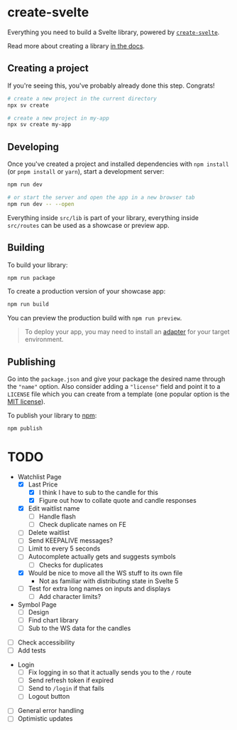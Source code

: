 # create-svelte

Everything you need to build a Svelte library, powered by [`create-svelte`](https://github.com/sveltejs/kit/tree/main/packages/create-svelte).

Read more about creating a library [in the docs](https://svelte.dev/docs/kit/packaging).

## Creating a project

If you're seeing this, you've probably already done this step. Congrats!

```bash
# create a new project in the current directory
npx sv create

# create a new project in my-app
npx sv create my-app
```

## Developing

Once you've created a project and installed dependencies with `npm install` (or `pnpm install` or `yarn`), start a development server:

```bash
npm run dev

# or start the server and open the app in a new browser tab
npm run dev -- --open
```

Everything inside `src/lib` is part of your library, everything inside `src/routes` can be used as a showcase or preview app.

## Building

To build your library:

```bash
npm run package
```

To create a production version of your showcase app:

```bash
npm run build
```

You can preview the production build with `npm run preview`.

> To deploy your app, you may need to install an [adapter](https://svelte.dev/docs/kit/adapters) for your target environment.

## Publishing

Go into the `package.json` and give your package the desired name through the `"name"` option. Also consider adding a `"license"` field and point it to a `LICENSE` file which you can create from a template (one popular option is the [MIT license](https://opensource.org/license/mit/)).

To publish your library to [npm](https://www.npmjs.com):

```bash
npm publish
```

# TODO

- Watchlist Page
  - [x] Last Price
    - [x] I think I have to sub to the candle for this
    - [x] Figure out how to collate quote and candle responses
  - [x] Edit waitlist name
    - [ ] Handle flash
    - [ ] Check duplicate names on FE
  - [ ] Delete waitlist
  - [ ] Send KEEPALIVE messages?
  - [ ] Limit to every 5 seconds
  - [ ] Autocomplete actually gets and suggests symbols
    - [ ] Checks for duplicates
  - [x] Would be nice to move all the WS stuff to its own file
    - Not as familiar with distributing state in Svelte 5
  - [ ] Test for extra long names on inputs and displays
    - [ ] Add character limits?
- Symbol Page
  - [ ] Design
  - [ ] Find chart library
  - [ ] Sub to the WS data for the candles
- [ ] Check accessibility
- [ ] Add tests
- Login
  - [ ] Fix logging in so that it actually sends you to the `/` route
  - [ ] Send refresh token if expired
  - [ ] Send to `/login` if that fails
  - [ ] Logout button
- [ ] General error handling
- [ ] Optimistic updates

